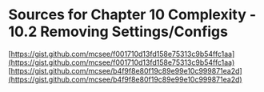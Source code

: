 # Sources for Chapter 10 Complexity - 10.2 Removing Settings/Configs

[https://gist.github.com/mcsee/f001710d13fd158e75313c9b54ffc1aa](https://gist.github.com/mcsee/f001710d13fd158e75313c9b54ffc1aa)
[https://gist.github.com/mcsee/b4f9f8e80f19c89e99e10c999871ea2d](https://gist.github.com/mcsee/b4f9f8e80f19c89e99e10c999871ea2d)
